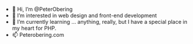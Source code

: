 - 👋 Hi, I’m @PeterObering
- 👀 I’m interested in web design and front-end development
- 🌱 I’m currently learning ... anything, really, but I have a special place in my heart for PHP.
- 📫 Peterobering.com

<!---
PeterObering/PeterObering is a ✨ special ✨ repository because its `README.md` (this file) appears on your GitHub profile.
You can click the Preview link to take a look at your changes.
--->
